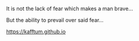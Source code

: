 It is not the lack of fear which makes a man brave...

But the ability to prevail over said fear...

https://kafftum.github.io
